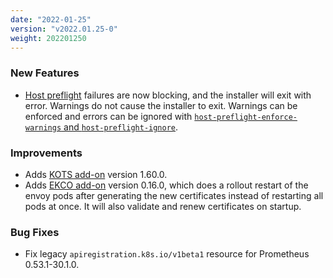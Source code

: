 ```yaml
---
date: "2022-01-25"
version: "v2022.01.25-0"
weight: 202201250
---
```


### <span class="label label-green">New Features</span>
- [Host preflight](/docs/install-with-kurl/host-preflights/) failures are now blocking, and the installer will exit with error. Warnings do not cause the installer to exit. Warnings can be enforced and errors can be ignored with [`host-preflight-enforce-warnings` and `host-preflight-ignore`](/docs/install-with-kurl/advanced-options).

### <span class="label label-blue">Improvements</span>
- Adds [KOTS add-on](/docs/add-ons/kotsadm) version 1.60.0.
- Adds [EKCO add-on](/docs/add-ons/ekco) version 0.16.0, which does a rollout restart of the envoy pods after generating the new certificates instead of restarting all pods at once. It will also validate and renew certificates on startup.

### <span class="label label-orange">Bug Fixes</span>
- Fix legacy `apiregistration.k8s.io/v1beta1` resource for Prometheus 0.53.1-30.1.0.
